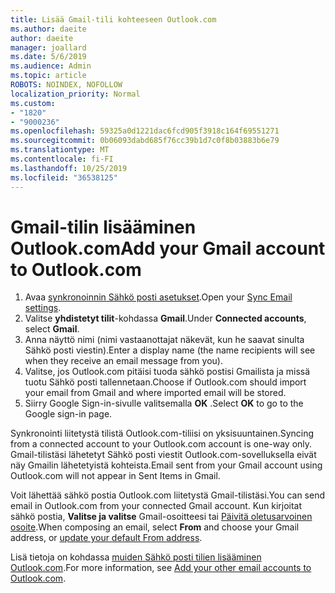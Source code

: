 ```yaml
---
title: Lisää Gmail-tili kohteeseen Outlook.com
ms.author: daeite
author: daeite
manager: joallard
ms.date: 5/6/2019
ms.audience: Admin
ms.topic: article
ROBOTS: NOINDEX, NOFOLLOW
localization_priority: Normal
ms.custom:
- "1820"
- "9000236"
ms.openlocfilehash: 59325a0d1221dac6fcd905f3918c164f69551271
ms.sourcegitcommit: 0b06093dabd685f76cc39b1d7c0f8b03883b6e79
ms.translationtype: MT
ms.contentlocale: fi-FI
ms.lasthandoff: 10/25/2019
ms.locfileid: "36538125"
---
```

# <a name="add-your-gmail-account-to-outlookcom"></a><span data-ttu-id="75dc2-102">Gmail-tilin lisääminen Outlook.com</span><span class="sxs-lookup"><span data-stu-id="75dc2-102">Add your Gmail account to Outlook.com</span></span>

1. <span data-ttu-id="75dc2-103">Avaa [synkronoinnin Sähkö posti asetukset](https://go.microsoft.com/fwlink/?linkid=875264).</span><span class="sxs-lookup"><span data-stu-id="75dc2-103">Open your [Sync Email settings](https://go.microsoft.com/fwlink/?linkid=875264).</span></span>
2. <span data-ttu-id="75dc2-104">Valitse **yhdistetyt tilit**-kohdassa **Gmail**.</span><span class="sxs-lookup"><span data-stu-id="75dc2-104">Under **Connected accounts**, select **Gmail**.</span></span>
3. <span data-ttu-id="75dc2-105">Anna näyttö nimi (nimi vastaanottajat näkevät, kun he saavat sinulta Sähkö posti viestin).</span><span class="sxs-lookup"><span data-stu-id="75dc2-105">Enter a display name (the name recipients will see when they receive an email message from you).</span></span>
4. <span data-ttu-id="75dc2-106">Valitse, jos Outlook.com pitäisi tuoda sähkö postisi Gmailista ja missä tuotu Sähkö posti tallennetaan.</span><span class="sxs-lookup"><span data-stu-id="75dc2-106">Choose if Outlook.com should import your email from Gmail and where imported email will be stored.</span></span>
5. <span data-ttu-id="75dc2-107">Siirry Google Sign-in-sivulle valitsemalla **OK** .</span><span class="sxs-lookup"><span data-stu-id="75dc2-107">Select **OK** to go to the Google sign-in page.</span></span>

<span data-ttu-id="75dc2-108">Synkronointi liitetystä tilistä Outlook.com-tiliisi on yksisuuntainen.</span><span class="sxs-lookup"><span data-stu-id="75dc2-108">Syncing from a connected account to your Outlook.com account is one-way only.</span></span> <span data-ttu-id="75dc2-109">Gmail-tilistäsi lähetetyt Sähkö posti viestit Outlook.com-sovelluksella eivät näy Gmailin lähetetyistä kohteista.</span><span class="sxs-lookup"><span data-stu-id="75dc2-109">Email sent from your Gmail account using Outlook.com will not appear in Sent Items in Gmail.</span></span>

<span data-ttu-id="75dc2-110">Voit lähettää sähkö postia Outlook.com liitetystä Gmail-tilistäsi.</span><span class="sxs-lookup"><span data-stu-id="75dc2-110">You can send email in Outlook.com from your connected Gmail account.</span></span> <span data-ttu-id="75dc2-111">Kun kirjoitat sähkö postia, **Valitse ja valitse** Gmail-osoitteesi tai [Päivitä oletusarvoinen osoite](https://go.microsoft.com/fwlink/?linkid=875264).</span><span class="sxs-lookup"><span data-stu-id="75dc2-111">When composing an email, select **From** and choose your Gmail address, or [update your default From address](https://go.microsoft.com/fwlink/?linkid=875264).</span></span>

<span data-ttu-id="75dc2-112">Lisä tietoja on kohdassa [muiden Sähkö posti tilien lisääminen Outlook.com](https://support.office.com/article/c5224df4-5885-4e79-91ba-523aa743f0ba?wt.mc_id=Office_Outlook_com_Alchemy).</span><span class="sxs-lookup"><span data-stu-id="75dc2-112">For more information, see [Add your other email accounts to Outlook.com](https://support.office.com/article/c5224df4-5885-4e79-91ba-523aa743f0ba?wt.mc_id=Office_Outlook_com_Alchemy).</span></span>